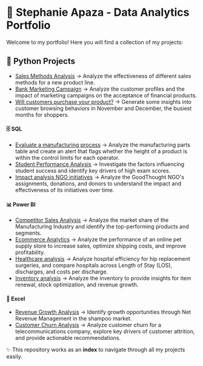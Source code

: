 #  📂 Stephanie Apaza - Data Analytics Portfolio 

Welcome to my portfolio! Here you will find a collection of my projects:

## 🐍 Python Projects
- [Sales Methods Analysis](https://github.com/StephanieApaza/Product-Sales-Analysis) → Analyze the effectiveness of different sales methods for a new product line.
- [Bank Marketing Campaign](https://github.com/StephanieApaza/Bank_marketing_campaign?tab=readme-ov-file#bank-marketing-campaign-analysis)  → Analyze the customer profiles and the impact of marketing campaigns on the acceptance of financial products.
- [Will customers purchase your product?](https://github.com/StephanieApaza/will_customers_purchase_your_product)  → Generate some insights into customer browsing behaviors in November and December, the busiest months for shoppers.

#### 🗄️ SQL  
- [Evaluate a manufacturing process](https://github.com/StephanieApaza/Manufacturing_process_evaluation) → Analyze the manufacturing parts table and create an alert that flags whether the height of a product is within the control limits for each operator.
- [Student Performance Analysis](https://github.com/StephanieApaza/Factors_student_performance_analysis) → Investigate the factors influencing student success and identify key drivers of high exam scores.
- [Impact analysis NGO initiatives](https://github.com/StephanieApaza/Impact_analysis_NGO_initiatives) → Analyze the GoodThought NGO's assignments, donations, and donors to understand the impact and effectiveness of its initiatives over time.
  
#### 📊 Power BI  
- [Competitor Sales Analysis](https://github.com/StephanieApaza/Competitor_sales_analysis) → Analyze the market share of the Manufacturing Industry and identify the top-performing products and segments.
- [Ecommerce Analytics](https://github.com/StephanieApaza/Ecommerce_Online_Pet_Supply_Store) → Analyze the performance of an online pet supply store to increase sales, optimize shipping costs, and improve profitability.
- [Healthcare analysis](https://github.com/StephanieApaza/Helthcare_analysis) → Analyze hospital efficiency for hip replacement surgeries, and compare hospitals across Length of Stay (LOS), discharges, and costs per discharge.
- [Inventory analysis](https://github.com/StephanieApaza/Inventory_analysis) → Analyze the inventory to provide insights for item renewal, stock optimization, and revenue growth.

#### 📑 Excel
- [Revenue Growth Analysis](https://github.com/StephanieApaza/Net_revenue_management_HealthMax) → Identify growth opportunities through Net Revenue Management in the shampoo market.
- [Customer Churn Analysis](https://github.com/StephanieApaza/Customer_churn_analysis) → Analyze customer churn for a telecommunications company, explore key drivers of customer attrition, and provide actionable recommendations.

✨ This repository works as an **index** to navigate through all my projects easily.
